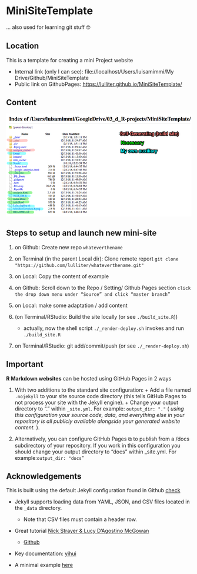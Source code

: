# MiniSiteTemplate
... also used for  learning git stuff 🤓



## Location
This is a template for creating a mini Project website  

+ Internal link (only I can see): file://localhost/Users/luisamimmi/My Drive/Github/MiniSiteTemplate
+ Public link on GithubPages:  https://lulliter.github.io/MiniSiteTemplate/

## Content

![Content of the Exe Repo](./images/MiniSiteTemplate.png)

## Steps to setup and launch new mini-site

1. on Github: Create new repo `whateverthename`
2. on Terminal (in the parent Local dir): Clone remote report 
	`git clone "https://github.com/lulliter/whateverthename.git"` 

3. on Local: Copy the content of example
4. on Github: Scroll down to the Repo / Setting/ Github Pages section 
	`click the drop down menu under “Source” and click “master branch”`

5. on Local: make some adaptation / add content 
6. (on Terminal/RStudio: Build the site locally (or see `./build_site.R`))
	+ actually, now the shell script `./_render-deploy.sh` invokes and run  `./build_site.R`
7. on Terminal/RStudio: git add/commit/push (or see `./_render-deploy.sh`)
	

## Important

**R Markdown websites** can be hosted using GitHub Pages in 2 ways 

1. With two additions to the standard site configuration:
        + Add a file named `.nojekyll` to your site source code directory (this tells GitHub Pages to not process your site with the Jekyll engine).
        + Change your output directory to “.” within `_site.yml`. For example: `output_dir: "."` ( _using this configuration your source code, data, and everything else in your repository is all publicly available alongside your generated website content._ ).

2. Alternatively, you can configure GitHub Pages ⧉ to publish from a /docs subdirectory of your repository. If you work in this configuration you should change your output directory to “docs” within _site.yml. For example:`output_dir: "docs`"

## Acknowledgements
This is built using the default Jekyll configuration found in Github [check](https://jekyllrb.com/docs/configuration/default/)

+ Jekyll supports loading data from YAML, JSON, and CSV files located in the  `_data` directory. 
	- Note that CSV files must contain a header row.

+ Great tutorial [Nick Strayer & Lucy D’Agostino McGowan](http://nickstrayer.me/RMarkdown_Sites_tutorial/)
	- [Github](https://github.com/nstrayer/personal_site)
+ Key documentation: [yihui](https://bookdown.org/yihui/rmarkdown/rmarkdown-site.html#site-configuration)
+ A minimal example [here](https://github.com/yihui/blogdown-jekyll)
 

